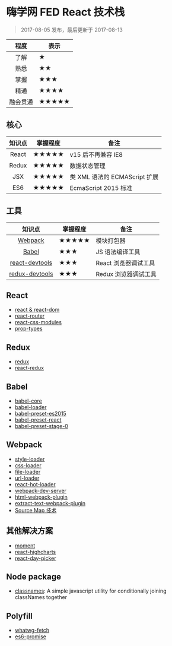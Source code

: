 嗨学网 FED React 技术栈
===

> 2017-08-05 发布，最后更新于 2017-08-13

|程度|表示|
|:----:|----|
|了解|★|
|熟悉|★★|
|掌握|★★★|
|精通|★★★★|
|融会贯通|★★★★★|

## 核心

|知识点|掌握程度|备注
|:----:|----|----|
|React|★★★★★|v15 后不再兼容 IE8|
|Redux|★★★★★|数据状态管理|
|JSX|★★★★★|类 XML 语法的 ECMAScript 扩展|
|ES6|★★★★★|EcmaScript 2015 标准|

## 工具

|知识点|掌握程度|备注|
|:----:|----|----|
|[Webpack](https://webpack.js.org/)|★★★★★|模块打包器|
|[Babel](http://babeljs.cn/)|★★★|JS 语法编译工具|
|[react-devtools](https://facebook.github.io/react/blog/2015/09/02/new-react-developer-tools.html)|★★★|React 浏览器调试工具|
|[redux-devtools](https://github.com/gaearon/redux-devtools)|★★★|Redux 浏览器调试工具|

## React

* [react & react-dom](https://github.com/facebook/react)
* [react-router](https://github.com/ReactTraining/react-router)
* [react-css-modules](https://github.com/gajus/react-css-modules)
* [prop-types](https://github.com/facebook/prop-types)

## Redux 

* [redux](https://github.com/reactjs/redux)
* [react-redux](https://github.com/reactjs/react-redux)

## Babel

* [babel-core](https://github.com/babel/babel/tree/master/packages/babel-core)
* [babel-loader](https://github.com/babel/babel-loader)
* [babel-preset-es2015](http://babeljs.cn/docs/plugins/preset-es2015/)
* [babel-preset-react](http://babeljs.cn/docs/plugins/preset-react/)
* [babel-preset-stage-0](http://babeljs.cn/docs/plugins/preset-stage-0/)

## Webpack

* [style-loader](https://github.com/webpack-contrib/style-loader)
* [css-loader](https://github.com/webpack-contrib/css-loader)
* [file-loader](https://github.com/webpack-contrib/file-loader)
* [url-loader](https://github.com/webpack-contrib/url-loader)
* [react-hot-loader](https://github.com/gaearon/react-hot-loader)
* [webpack-dev-server](https://github.com/webpack/webpack-dev-server)
* [html-webpack-plugin](https://github.com/jantimon/html-webpack-plugin)
* [extract-text-webpack-plugin](https://github.com/webpack-contrib/extract-text-webpack-plugin)
* [Source Map 技术](https://webpack.js.org/configuration/devtool/)

## 其他解决方案

* [moment](https://github.com/moment/moment)
* [react-highcharts](https://github.com/kirjs/react-highcharts)
* [react-day-picker](https://github.com/gpbl/react-day-picker)

## Node package

* [classnames](https://www.npmjs.com/package/classnames): A simple javascript utility for conditionally joining classNames together

## Polyfill

* [whatwg-fetch](https://www.npmjs.com/package/whatwg-fetch)
* [es6-promise](https://github.com/stefanpenner/es6-promise)
